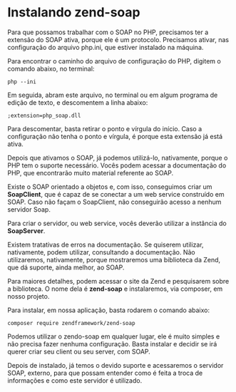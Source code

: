 # Instalando zend-soap

Para que possamos trabalhar com o SOAP no PHP, precisamos ter a extensão do SOAP ativa, porque ele é um protocolo. Precisamos ativar, nas configuração do arquivo php.ini, que estiver instalado na máquina.

Para encontrar o caminho do arquivo de configuração do PHP, digitem o comando abaixo, no terminal:

`php --ini`

Em seguida, abram este arquivo, no terminal ou em algum programa de edição de texto, e descomentem a linha abaixo:

`;extension=php_soap.dll`

Para descomentar, basta retirar o ponto e vírgula do início. Caso a configuração não tenha o ponto e vírgula, é porque esta extensão já está ativa.

Depois que ativamos o SOAP, já podemos utilizá-lo, nativamente, porque o PHP tem o suporte necessário. Vocês podem acessar a documentação do PHP, que encontrarão muito material referente ao SOAP.

Existe o SOAP orientado a objetos e, com isso, conseguimos criar um **SoapClient**, que é capaz de se conectar a um web service construído em SOAP. Caso não façam o SoapClient, não conseguirão acesso a nenhum servidor Soap.

Para criar o servidor, ou web service, vocês deverão utilizar a instância do **SoapServer**.

Existem tratativas de erros na documentação. Se quiserem utilizar, nativamente, podem utilizar, consultando a documentação. Não utilizaremos, nativamente, porque mostraremos uma biblioteca da Zend, que dá suporte, ainda melhor, ao SOAP.

Para maiores detalhes, podem acessar o site da Zend e pesquisarem sobre a biblioteca. O nome dela é **zend-soap** e instalaremos, via composer, em nosso projeto.

Para instalar, em nossa aplicação, basta rodarem o comando abaixo:

`composer require zendframework/zend-soap`

Podemos utilizar o zendo-soap em qualquer lugar, ele é muito simples e não precisa fazer nenhuma configuração. Basta instalar e decidir se irá querer criar seu client ou seu server, com SOAP.

Depois de instalado, já temos o devido suporte e acessaremos o servidor SOAP, externo, para que possam entender como é feita a troca de informações e como este servidor é utilizado.